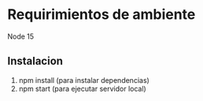 # Requirimientos de ambiente
Node 15


## Instalacion
1. npm install  (para instalar dependencias)
2. npm start    (para ejecutar servidor local)